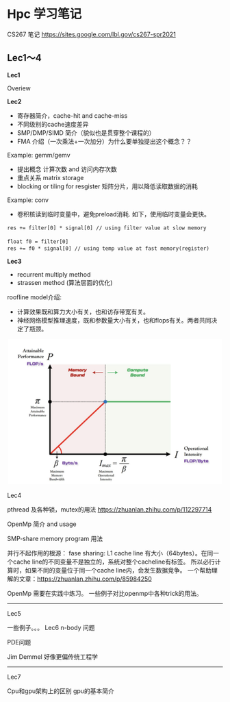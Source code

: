 # Hpc 学习笔记



CS267 笔记
https://sites.google.com/lbl.gov/cs267-spr2021

## Lec1～4

**Lec1**

Overiew

**Lec2**

- 寄存器简介，cache-hit and cache-miss
- 不同级别的cache速度差异
- SMP/DMP/SIMD 简介（貌似也是贯穿整个课程的）
- FMA 介绍（一次乘法+一次加分）为什么要单独提出这个概念？？ 

Example: gemm/gemv
- 提出概念 计算次数 and 访问内存次数
- 重点关系 matrix storage
- blocking or tiling for resgister 矩阵分片，用以降低读取数据的消耗

Example: conv
- 卷积核读到临时变量中，避免preload消耗. 如下，使用临时变量会更快。
```
res += filter[0] * signal[0] // using filter value at slow memory

float f0 = filter[0]
res += f0 * signal[0] // using temp value at fast memory(register)
```


**Lec3** 

- recurrent multiply method
- strassen  method (算法层面的优化)

roofline model介绍: 
- 计算效果既和算力大小有关，也和访存带宽有关。
- 神经网络模型推理速度，既和参数量大小有关，也和flops有关。两者共同决定了瓶颈。

<div style="text-align: center"><img src="https://github.com/Liu-Feng-deeplearning/Liu-Feng-deeplearning.github.io/blob/master/images/posts/2021/2021-08-21-hpc-roofline.png?raw=true" width="500" /></div>





Lec4

pthread 及各种锁，mutex的用法
https://zhuanlan.zhihu.com/p/112297714

OpenMp 简介 and usage

SMP-share memory program 用法

并行不起作用的根源：
fase sharing:
L1 cache line 有大小（64bytes）。在同一个cache line的不同变量不是独立的，系统对整个cacheline有标签。
所以必行计算时，如果不同的变量位于同一个cache line内，会发生数据竞争。
一个帮助理解的文章：https://zhuanlan.zhihu.com/p/85984250

OpenMp 需要在实践中练习。
一些例子对比openmp中各种trick的用法。


--------------------------------------------------------------------------------
Lec5

一些例子。。。
Lec6
n-body 问题

PDE问题

Jim Demmel 好像更偏传统工程学

--------------------------------------------------------------------------------
Lec7

Cpu和gpu架构上的区别
gpu的基本简介